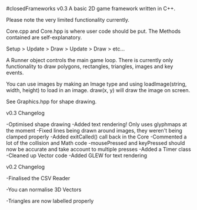 #closedFrameworks v0.3
A basic 2D game framework written in C++.

Please note the very limited functionality currently.

Core.cpp and Core.hpp is where user code should be put. The Methods contained are self-explanatory.

Setup > Update > Draw > Update > Draw > etc...

A Runner object controls the main game loop. There is currently only functionality to draw polygons, rectangles, triangles, images and key events.

You can use images by making an Image type and using loadImage(string, width, height) to load in an image. draw(x, y) will draw the image on screen.

See Graphics.hpp for shape drawing.

v0.3 Changelog

-Optimised shape drawing
-Added text rendering! Only uses glyphmaps at the moment
-Fixed lines being drawn around images, they weren't being clamped properly
-Added exitCalled() call back in the Core
-Commented a lot of the collision and Math code
-mousePressed and keyPressed should now be accurate and take account to multiple presses
-Added a Timer class
-Cleaned up Vector code
-Added GLEW for text rendering

v0.2 Changelog

-Finalised the CSV Reader

-You can normalise 3D Vectors

-Triangles are now labelled properly